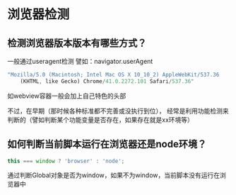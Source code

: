 # 浏览器检测

## 检测浏览器版本版本有哪些方式？

一般通过useragent检测
譬如：navigator.userAgent

```js
"Mozilla/5.0 (Macintosh; Intel Mac OS X 10_10_2) AppleWebKit/537.36
    (KHTML, like Gecko) Chrome/41.0.2272.101 Safari/537.36"
```

如webview容器一般会加上自己特色的头部

不过，在早期（那时候各种标准都不完善或没执行到位），
经常是利用功能检测来判断的（譬如判断某个功能变量是否存在，如果存在就是xx环境等）

## 如何判断当前脚本运行在浏览器还是node环境？

```js
this === window ? 'browser' : 'node';
```

通过判断Global对象是否为window，如果不为window，当前脚本没有运行在浏览器中